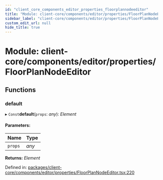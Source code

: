 ```yaml
---
id: "client_core_components_editor_properties_floorplannodeeditor"
title: "Module: client-core/components/editor/properties/FloorPlanNodeEditor"
sidebar_label: "client-core/components/editor/properties/FloorPlanNodeEditor"
custom_edit_url: null
hide_title: true
---
```


# Module: client-core/components/editor/properties/FloorPlanNodeEditor

## Functions

### default

▸ `Const`**default**(`props`: *any*): *Element*

#### Parameters:

Name | Type |
:------ | :------ |
`props` | *any* |

**Returns:** *Element*

Defined in: [packages/client-core/components/editor/properties/FloorPlanNodeEditor.tsx:220](https://github.com/xr3ngine/xr3ngine/blob/9d253dc38/packages/client-core/components/editor/properties/FloorPlanNodeEditor.tsx#L220)
